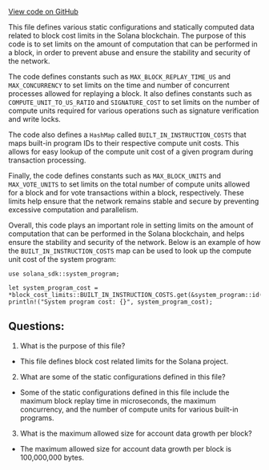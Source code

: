 [View code on GitHub](https://github.com/solana-labs/solana/blob/master/runtime/src/block_cost_limits.rs)

This file defines various static configurations and statically computed data related to block cost limits in the Solana blockchain. The purpose of this code is to set limits on the amount of computation that can be performed in a block, in order to prevent abuse and ensure the stability and security of the network.

The code defines constants such as `MAX_BLOCK_REPLAY_TIME_US` and `MAX_CONCURRENCY` to set limits on the time and number of concurrent processes allowed for replaying a block. It also defines constants such as `COMPUTE_UNIT_TO_US_RATIO` and `SIGNATURE_COST` to set limits on the number of compute units required for various operations such as signature verification and write locks.

The code also defines a `HashMap` called `BUILT_IN_INSTRUCTION_COSTS` that maps built-in program IDs to their respective compute unit costs. This allows for easy lookup of the compute unit cost of a given program during transaction processing.

Finally, the code defines constants such as `MAX_BLOCK_UNITS` and `MAX_VOTE_UNITS` to set limits on the total number of compute units allowed for a block and for vote transactions within a block, respectively. These limits help ensure that the network remains stable and secure by preventing excessive computation and parallelism.

Overall, this code plays an important role in setting limits on the amount of computation that can be performed in the Solana blockchain, and helps ensure the stability and security of the network. Below is an example of how the `BUILT_IN_INSTRUCTION_COSTS` map can be used to look up the compute unit cost of the system program:

```
use solana_sdk::system_program;

let system_program_cost = *block_cost_limits::BUILT_IN_INSTRUCTION_COSTS.get(&system_program::id()).unwrap();
println!("System program cost: {}", system_program_cost);
```
## Questions: 
 1. What is the purpose of this file?
- This file defines block cost related limits for the Solana project.

2. What are some of the static configurations defined in this file?
- Some of the static configurations defined in this file include the maximum block replay time in microseconds, the maximum concurrency, and the number of compute units for various built-in programs.

3. What is the maximum allowed size for account data growth per block?
- The maximum allowed size for account data growth per block is 100,000,000 bytes.